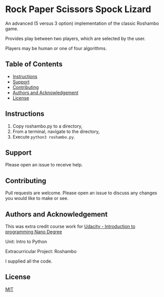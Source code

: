 # Rock Paper Scissors Spock Lizard

An advanced (5 versus 3 option) implementation of the classic Roshambo game.

Provides play between two players, which are selected by the user. 

Players may be human or one of four algorithms.


## Table of Contents

* [Instructions](#instructions)
* [Support](#support)
* [Contributing](#contributing)
* [Authors and Acknowledgement](#authors-and-acknowledgement)
* [License](#license)


## Instructions

1. Copy roshambo.py to a directory,
2. From a terminal, navigate to the directory, 
3. Execute `python3 roshambo.py`.

## Support

Please open an issue to receive help. 


## Contributing

Pull requests are welcome. Please open an issue to discuss any changes you would like to make or see.


## Authors and Acknowledgement

This was extra credit course work for [Udacity - Introduction to programming Nano Degree](https://www.udacity.com/course/intro-to-programming-nanodegree--nd000)

Unit: Intro to Python

Extracurricular Project: Roshambo

I supplied all the code.


## License

[MIT](https://choosealicense.com/licenses/mit/)
